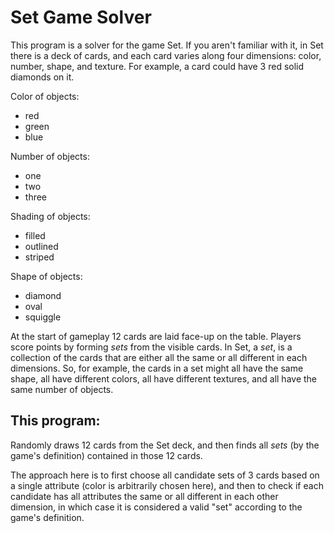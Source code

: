 # Set Game Solver

This program is a solver for the game Set.
If you aren't familiar with it, in Set there is a deck
of cards, and each card varies along four dimensions:
color, number, shape, and texture. For example, a card
could have 3 red solid diamonds on it.

Color of objects:

- red
- green
- blue

Number of objects:

- one
- two
- three

Shading of objects:

- filled
- outlined
- striped

Shape of objects:

- diamond
- oval
- squiggle

At the start of gameplay 12 cards are laid face-up on the table.
Players score points by forming _sets_ from the visible cards.
In Set, a _set_, is a collection of the cards that are either
all the same or all different in each dimensions.
So, for example, the cards in a set might all have the same shape,
all have different colors, all have different textures, and
all have the same number of objects.

## This program:

Randomly draws 12 cards from the Set deck, and then finds all
_sets_ (by the game's definition) contained in those 12 cards.

The approach here is to first choose all candidate sets of 3 cards based on
a single attribute (color is arbitrarily chosen here), and then
to check if each candidate has all attributes the same or all different
in each other dimension, in which case it is considered a valid "set"
according to the game's definition.
